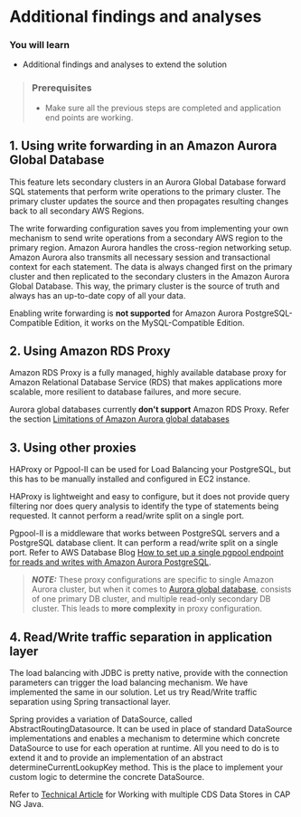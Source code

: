 # Additional findings and analyses

### You will learn
-  Additional findings and analyses to extend the solution

> ### Prerequisites
> - Make sure all the previous steps are completed and application end points are working.

##  1. Using write forwarding in an Amazon Aurora Global Database

This feature lets secondary clusters in an Aurora Global Database forward SQL statements that perform write operations to the primary cluster. The primary cluster updates the source and then propagates resulting changes back to all secondary AWS Regions.

The write forwarding configuration saves you from implementing your own mechanism to send write operations from a secondary AWS region to the primary region. Amazon Aurora handles the cross-region networking setup. Amazon Aurora also transmits all necessary session and transactional context for each statement. The data is always changed first on the primary cluster and then replicated to the secondary clusters in the Amazon Aurora Global Database. This way, the primary cluster is the source of truth and always has an up-to-date copy of all your data.

Enabling write forwarding is **not supported** for Amazon Aurora PostgreSQL-Compatible Edition, it works on the MySQL-Compatible Edition.

##  2. Using Amazon RDS Proxy 
Amazon RDS Proxy is a fully managed, highly available database proxy for Amazon Relational Database Service (RDS) that makes applications more scalable, more resilient to database failures, and more secure.

Aurora global databases currently **don't support** Amazon RDS Proxy. Refer the section [Limitations of Amazon Aurora global databases](https://docs.aws.amazon.com/AmazonRDS/latest/AuroraUserGuide/aurora-global-database.html)

##  3. Using other proxies

HAProxy or Pgpool-II can be used for Load Balancing your PostgreSQL, but this has to be manually installed and configured in EC2 instance. 

HAProxy is lightweight and easy to configure, but it does not provide query filtering nor does query analysis to identify the type of statements being requested. It cannot perform a read/write split on a single port. 

Pgpool-II is a middleware that works between PostgreSQL servers and a PostgreSQL database client. It can perform a read/write split on a single port.  Refer to AWS Database Blog [How to set up a single pgpool endpoint for reads and writes with Amazon Aurora PostgreSQL](https://aws.amazon.com/blogs/database/a-single-pgpool-endpoint-for-reads-and-writes-with-amazon-aurora-postgresql).

> **_NOTE:_** These proxy configurations are specific to single Amazon Aurora cluster, but when it comes to [Aurora global database](https://docs.aws.amazon.com/AmazonRDS/latest/AuroraUserGuide/aurora-global-database.html), consists of one primary DB cluster, and multiple read-only secondary DB cluster. This leads to **more complexity** in proxy configuration. 

##  4. Read/Write traffic separation in application layer

The load balancing with JDBC is pretty native, provide with the connection parameters can trigger the load balancing mechanism. We have implemented the same in our solution. Let us try Read/Write traffic separation using Spring transactional layer.

Spring provides a variation of DataSource, called AbstractRoutingDatasource. It can be used in place of standard DataSource implementations and enables a mechanism to determine which concrete DataSource to use for each operation at runtime. All you need to do is to extend it and to provide an implementation of an abstract determineCurrentLookupKey method. This is the place to implement your custom logic to determine the concrete DataSource. 

Refer to [Technical Article](https://blogs.sap.com/2021/11/10/working-with-multiple-cds-data-stores-in-cap-ng-java/) for Working with multiple CDS Data Stores in CAP NG Java.